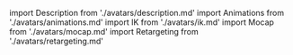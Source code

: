 import Description from './avatars/description.md'
import Animations from './avatars/animations.md'
import IK from './avatars/ik.md'
import Mocap from './avatars/mocap.md'
import Retargeting from './avatars/retargeting.md'

<Description />
<Animations />
<IK />
<Mocap />
<Retargeting />

